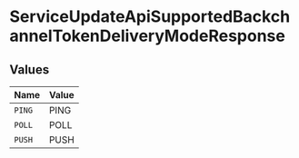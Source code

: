 # ServiceUpdateApiSupportedBackchannelTokenDeliveryModeResponse


## Values

| Name   | Value  |
| ------ | ------ |
| `PING` | PING   |
| `POLL` | POLL   |
| `PUSH` | PUSH   |